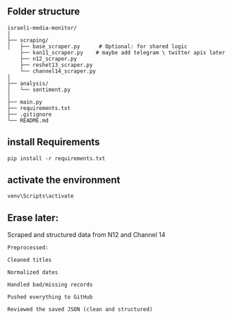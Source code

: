
## Folder structure
```
israeli-media-monitor/
│
├── scraping/
│   ├── base_scraper.py      # Optional: for shared logic
    ├── kan11_scraper.py    # maybe add telegram \ twitter apis later
    ├── n12_scraper.py
    ├── reshet13_scraper.py
    └── channel14_scraper.py
│
├── analysis/
│   └── sentiment.py
│
├── main.py
├── requirements.txt
├── .gitignore
└── README.md
```

## install Requirements
```
pip install -r requirements.txt
```

## activate the environment
```
venv\Scripts\activate
```

## Erase later:

Scraped and structured data from N12 and Channel 14
```
Preprocessed:

Cleaned titles

Normalized dates

Handled bad/missing records

Pushed everything to GitHub

Reviewed the saved JSON (clean and structured)
```


